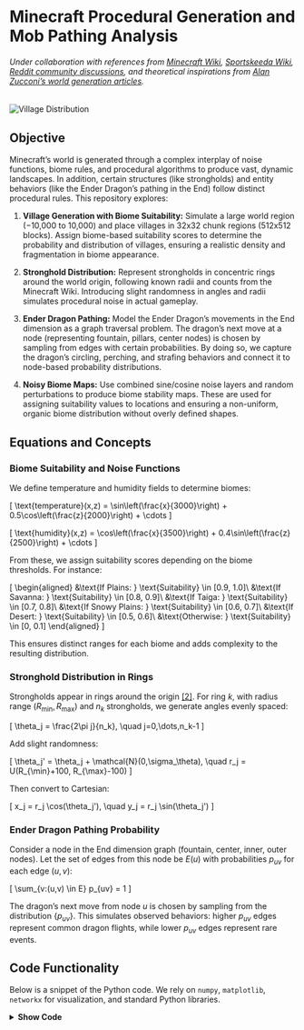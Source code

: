 # Minecraft Procedural Generation and Mob Pathing Analysis
###### Under collaboration with references from [Minecraft Wiki](https://minecraft.wiki/), [Sportskeeda Wiki](https://wiki.sportskeeda.com/minecraft), [Reddit community discussions](https://www.reddit.com/r/Minecraft/), and theoretical inspirations from [Alan Zucconi’s world generation articles](https://www.alanzucconi.com/2022/06/05/minecraft-world-generation/).

![Village Distribution](https://github.com/IsolatedSingularity/Minecraft-Generation/blob/main/Plots/village_distribution.png?raw=true)

## Objective

Minecraft’s world is generated through a complex interplay of noise functions, biome rules, and procedural algorithms to produce vast, dynamic landscapes. In addition, certain structures (like strongholds) and entity behaviors (like the Ender Dragon’s pathing in the End) follow distinct procedural rules. This repository explores:

1. **Village Generation with Biome Suitability:** Simulate a large world region (−10,000 to 10,000) and place villages in 32x32 chunk regions (512x512 blocks). Assign biome-based suitability scores to determine the probability and distribution of villages, ensuring a realistic density and fragmentation in biome appearance.

2. **Stronghold Distribution:** Represent strongholds in concentric rings around the world origin, following known radii and counts from the Minecraft Wiki. Introducing slight randomness in angles and radii simulates procedural noise in actual gameplay.

3. **Ender Dragon Pathing:** Model the Ender Dragon’s movements in the End dimension as a graph traversal problem. The dragon’s next move at a node (representing fountain, pillars, center nodes) is chosen by sampling from edges with certain probabilities. By doing so, we capture the dragon’s circling, perching, and strafing behaviors and connect it to node-based probability distributions.

4. **Noisy Biome Maps:** Use combined sine/cosine noise layers and random perturbations to produce biome stability maps. These are used for assigning suitability values to locations and ensuring a non-uniform, organic biome distribution without overly defined shapes.

## Equations and Concepts

### Biome Suitability and Noise Functions

We define temperature and humidity fields to determine biomes:

\[
\text{temperature}(x,z) = \sin\left(\frac{x}{3000}\right) + 0.5\cos\left(\frac{z}{2000}\right) + \cdots
\]

\[
\text{humidity}(x,z) = \cos\left(\frac{x}{3500}\right) + 0.4\sin\left(\frac{z}{2500}\right) + \cdots
\]

From these, we assign suitability scores depending on the biome thresholds. For instance:

\[
\begin{aligned}
&\text{If Plains: } \text{Suitability} \in [0.9, 1.0]\\
&\text{If Savanna: } \text{Suitability} \in [0.8, 0.9]\\
&\text{If Taiga: } \text{Suitability} \in [0.7, 0.8]\\
&\text{If Snowy Plains: } \text{Suitability} \in [0.6, 0.7]\\
&\text{If Desert: } \text{Suitability} \in [0.5, 0.6]\\
&\text{Otherwise: } \text{Suitability} \in [0, 0.1]
\end{aligned}
\]

This ensures distinct ranges for each biome and adds complexity to the resulting distribution.

### Stronghold Distribution in Rings

Strongholds appear in rings around the origin [\[2\]](https://wiki.sportskeeda.com/minecraft/stronghold). For ring $k$, with radius range $(R_{\min}, R_{\max})$ and $n_k$ strongholds, we generate angles evenly spaced:

\[
\theta_j = \frac{2\pi j}{n_k}, \quad j=0,\dots,n_k-1
\]

Add slight randomness:

\[
\theta_j' = \theta_j + \mathcal{N}(0,\sigma_\theta), \quad r_j = U(R_{\min}+100, R_{\max}-100)
\]

Then convert to Cartesian:

\[
x_j = r_j \cos(\theta_j'), \quad y_j = r_j \sin(\theta_j')
\]

### Ender Dragon Pathing Probability

Consider a node in the End dimension graph (fountain, center, inner, outer nodes). Let the set of edges from this node be $E(u)$ with probabilities $p_{uv}$ for each edge $(u,v)$:

\[
\sum_{v:(u,v) \in E} p_{uv} = 1
\]

The dragon’s next move from node $u$ is chosen by sampling from the distribution $\{p_{uv}\}$. This simulates observed behaviors: higher $p_{uv}$ edges represent common dragon flights, while lower $p_{uv}$ edges represent rare events.

## Code Functionality

Below is a snippet of the Python code. We rely on `numpy`, `matplotlib`, `networkx` for visualization, and standard Python libraries.

<details>
  <summary><b>Show Code</b></summary>

```python
import numpy as np
import matplotlib.pyplot as plt
import os
import networkx as nx
from matplotlib.lines import Line2D
from matplotlib.patches import Wedge
from matplotlib.cm import get_cmap

# Global style & colors
plt.style.use('dark_background')
backgroundColor = '#1C1C1C'
gridLineColor = '#383838'
textFontColor = 'white'
downloadPath = os.path.join(os.path.expanduser("~"), "Downloads")

# Village Distribution (Reduced Density)
figureVillage, axesVillage = plt.subplots(figsize=(12, 12))
axesVillage.set_facecolor(backgroundColor)
figureVillage.patch.set_facecolor(backgroundColor)

worldCoordinateRange = 10000
regionBlockSize = 512
numberOfRegionsPerAxis = worldCoordinateRange * 2 // regionBlockSize

villageXPositions = []
villageZPositions = []
for xRegion in range(-numberOfRegionsPerAxis // 2, numberOfRegionsPerAxis // 2):
    for zRegion in range(-numberOfRegionsPerAxis // 2, numberOfRegionsPerAxis // 2):
        regionCenterX = xRegion * regionBlockSize + regionBlockSize // 2
        regionCenterZ = zRegion * regionBlockSize + regionBlockSize // 2
        # 40% chance village spawns
        if np.random.rand() < 0.4:
            villageXPositions.append(regionCenterX + np.random.uniform(-regionBlockSize // 4, regionBlockSize // 4))
            villageZPositions.append(regionCenterZ + np.random.uniform(-regionBlockSize // 4, regionBlockSize // 4))

biomeSuitabilityArray = np.random.rand(len(villageXPositions))
scatterPlot = axesVillage.scatter(villageXPositions, villageZPositions,
                                  c=biomeSuitabilityArray,
                                  cmap='BuPu',
                                  alpha=0.6)

axesVillage.set_xlim(-worldCoordinateRange, worldCoordinateRange)
axesVillage.set_ylim(-worldCoordinateRange, worldCoordinateRange)
axesVillage.set_title('Village Distribution in the Overworld', color=textFontColor, pad=20)
axesVillage.set_xlabel('X Coordinate', color=textFontColor)
axesVillage.set_ylabel('Z Coordinate', color=textFontColor)
axesVillage.grid(True, color=gridLineColor, linestyle='--', alpha=0.5)

colorBar = plt.colorbar(scatterPlot)
colorBar.set_label('Biome Suitability', color=textFontColor)
colorBar.ax.yaxis.set_tick_params(color=textFontColor)
plt.setp(plt.getp(colorBar.ax.axes, 'yticklabels'), color=textFontColor)

plt.tight_layout()
plt.savefig(os.path.join(downloadPath, "village_distribution.png"), dpi=1000,
            bbox_inches="tight", facecolor=backgroundColor)
plt.show()

# Ender Dragon Pathing Graph
figureDragon, axesDragon = plt.subplots(figsize=(12, 12))
axesDragon.set_facecolor(backgroundColor)
figureDragon.patch.set_facecolor(backgroundColor)

outerNodeCount = 12
innerNodeCount = 8
centerNodeCount = 4
outerRingRadius = 100
innerRingRadius = 60
centerRingRadius = 30

outerAngles = np.linspace(0, 2*np.pi, outerNodeCount, endpoint=False)
innerAngles = np.linspace(0, 2*np.pi, innerNodeCount, endpoint=False)
centerAngles = np.linspace(0, 2*np.pi, centerNodeCount, endpoint=False)

outerPositions = [(outerRingRadius*np.cos(a), outerRingRadius*np.sin(a)) for a in outerAngles]
innerPositions = [(innerRingRadius*np.cos(a), innerRingRadius*np.sin(a)) for a in innerAngles]
centerPositions = [(centerRingRadius*np.cos(a), centerRingRadius*np.sin(a)) for a in centerAngles]
centralPosition = (0,0)

graphDragon = nx.Graph()
graphDragon.add_nodes_from(outerPositions)
graphDragon.add_nodes_from(innerPositions)
graphDragon.add_nodes_from(centerPositions)
graphDragon.add_node(centralPosition)

# Add edges for rings, center connections, etc. (omitted here for brevity)
# ...

# Assign colors and draw
nodeColorArray = (
    ['#440154'] * len(outerPositions) +
    ['#31688E'] * len(innerPositions) +
    ['#35B779'] * len(centerPositions) +
    ['#FDE725']
)
posDict = {n: n for n in graphDragon.nodes()}
nx.draw_networkx_edges(graphDragon, posDict, edge_color='#E0E0E0', width=1.5, ax=axesDragon)
nx.draw_networkx_nodes(graphDragon, posDict, node_color=nodeColorArray, node_size=60, ax=axesDragon)

axesDragon.set_title('Ender Dragon Path in the End', color=textFontColor, pad=20, fontsize=14)
axesDragon.set_xlabel('X Coordinate', color=textFontColor)
axesDragon.set_ylabel('Z Coordinate', color=textFontColor)
axesDragon.tick_params(colors=textFontColor)
axesDragon.grid(True, color=gridLineColor, linestyle='--', alpha=0.5)
axesDragon.set_xlim(-120,120)
axesDragon.set_ylim(-120,120)

legendElements = [
    Line2D([0], [0], marker='o', color='w', label='Outer Ring', markerfacecolor='#440154', markersize=10),
    Line2D([0], [0], marker='o', color='w', label='Inner Ring', markerfacecolor='#31688E', markersize=10),
    Line2D([0], [0], marker='o', color='w', label='Center Nodes', markerfacecolor='#35B779', markersize=10),
    Line2D([0], [0], marker='o', color='w', label='Central Node', markerfacecolor='#FDE725', markersize=10)
]
axesDragon.legend(handles=legendElements,
                  loc='upper right',
                  facecolor=backgroundColor,
                  edgecolor='#383838',
                  labelcolor='white')

plt.tight_layout()
plt.savefig(os.path.join(downloadPath, "ender_dragon_pathing_graph.png"), dpi=1000,
            bbox_inches="tight", facecolor=backgroundColor)
plt.show()

# Adjusted Ender Dragon Graph with Distances
# ...
# (Similar code as above; see final code snippet)
# ...

# Stronghold Distribution
figureStrongholds, axesStrongholds = plt.subplots(figsize=(12, 12))
axesStrongholds.set_facecolor(backgroundColor)
figureStrongholds.patch.set_facecolor(backgroundColor)

ringDefinitionList = [
    {'radius': (1280, 2816), 'count': 3, 'color': '#440154'},
    {'radius': (4352, 5888), 'count': 6, 'color': '#443983'},
    {'radius': (7424, 8960), 'count': 10, 'color': '#31688E'},
    {'radius': (10496, 12032), 'count': 15, 'color': '#21918C'},
    {'radius': (13568, 15104), 'count': 21, 'color': '#35B779'},
    {'radius': (16640, 18176), 'count': 28, 'color': '#90D743'},
    {'radius': (19712, 21248), 'count': 36, 'color': '#FDE725'},
    {'radius': (22784, 24320), 'count': 9, 'color': '#440154'}
]

for ringDef in ringDefinitionList:
    # Draw annular rings and scatter points (omitted for brevity)
    # ...

axesStrongholds.set_title('Stronghold Distribution in the Overworld', color=textFontColor, pad=20)
# ...
# Save and show plot

